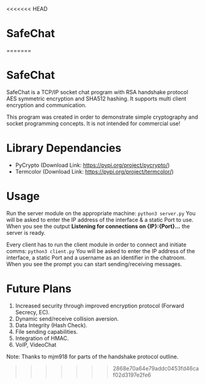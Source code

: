 <<<<<<< HEAD
# SafeChat
=======
# SafeChat

SafeChat is a TCP/IP socket chat program with RSA handshake protocol AES symmetric encryption and SHA512 hashing. It supports multi client encryption and communication.

This program was created in order to demonstrate simple cryptography and socket programming concepts. It is not intended for commercial use!

# Library Dependancies

  - PyCrypto (Download Link: https://pypi.org/project/pycrypto/)
  - Termcolor (Download Link: https://pypi.org/project/termcolor/)
# Usage
Run the server module on the appropriate machine:
    `python3 server.py`
You will be asked to enter the IP address of the interface & a static Port to use. When you see the output **Listening for connections on {IP}:{Port}...** the server is ready.

Every client has to run the client module in order to connect and initiate comms:
    `python3 client.py`
You will be asked to enter the IP address of the interface, a static Port and a username as an identifier in the chatroom. When you see the prompt **<You>** you can start sending/receiving messages.

# Future Plans
1. Increased security through improved encryption protocol (Forward Secrecy, EC).
2. Dynamic send/receive collision aversion.
3. Data Integrity (Hash Check).
4. File sending capabilities.
5. Integration of HMAC.
6. VoIP, VideoChat

Note: Thanks to mjm918 for parts of the handshake protocol outline.
>>>>>>> 2868e70a64e79addc0453fd46caf02d3197e2fe6
